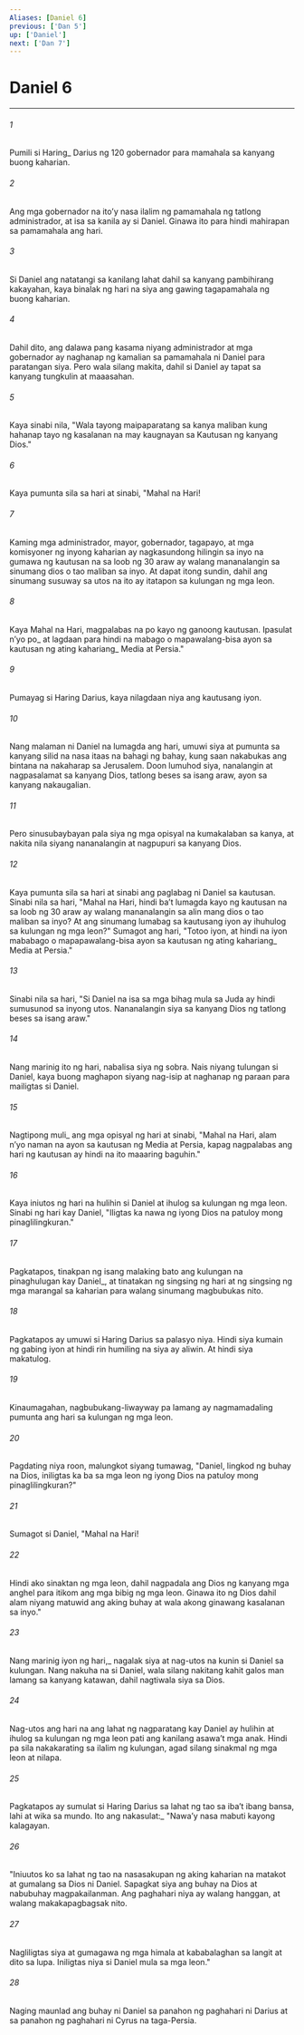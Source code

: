 ```yaml
---
Aliases: [Daniel 6]
previous: ['Dan 5']
up: ['Daniel']
next: ['Dan 7']
---
```

# Daniel 6

***






















###### 1 










Pumili si Haring_ Darius ng 120 gobernador para mamahala sa kanyang buong kaharian. 





















###### 2 










Ang mga gobernador na itoʼy nasa ilalim ng pamamahala ng tatlong administrador, at isa sa kanila ay si Daniel. Ginawa ito para hindi mahirapan sa pamamahala ang hari. 





















###### 3 










Si Daniel ang natatangi sa kanilang lahat dahil sa kanyang pambihirang kakayahan, kaya binalak ng hari na siya ang gawing tagapamahala ng buong kaharian. 





















###### 4 










Dahil dito, ang dalawa pang kasama niyang administrador at mga gobernador ay naghanap ng kamalian sa pamamahala ni Daniel para paratangan siya. Pero wala silang makita, dahil si Daniel ay tapat sa kanyang tungkulin at maaasahan. 





















###### 5 










Kaya sinabi nila, "Wala tayong maipaparatang sa kanya maliban kung hahanap tayo ng kasalanan na may kaugnayan sa Kautusan ng kanyang Dios." 





















###### 6 










Kaya pumunta sila sa hari at sinabi, "Mahal na Hari! 





















###### 7 










Kaming mga administrador, mayor, gobernador, tagapayo, at mga komisyoner ng inyong kaharian ay nagkasundong hilingin sa inyo na gumawa ng kautusan na sa loob ng 30 araw ay walang mananalangin sa sinumang dios o tao maliban sa inyo. At dapat itong sundin, dahil ang sinumang susuway sa utos na ito ay itatapon sa kulungan ng mga leon. 





















###### 8 










Kaya Mahal na Hari, magpalabas na po kayo ng ganoong kautusan. Ipasulat nʼyo po_ at lagdaan para hindi na mabago o mapawalang-bisa ayon sa kautusan ng ating kahariang_ Media at Persia." 





















###### 9 










Pumayag si Haring Darius, kaya nilagdaan niya ang kautusang iyon. 





















###### 10 










Nang malaman ni Daniel na lumagda ang hari, umuwi siya at pumunta sa kanyang silid na nasa itaas na bahagi ng bahay, kung saan nakabukas ang bintana na nakaharap sa Jerusalem. Doon lumuhod siya, nanalangin at nagpasalamat sa kanyang Dios, tatlong beses sa isang araw, ayon sa kanyang nakaugalian. 





















###### 11 










Pero sinusubaybayan pala siya ng mga opisyal na kumakalaban sa kanya, at nakita nila siyang nananalangin at nagpupuri sa kanyang Dios. 





















###### 12 










Kaya pumunta sila sa hari at sinabi ang paglabag ni Daniel sa kautusan. Sinabi nila sa hari, "Mahal na Hari, hindi baʼt lumagda kayo ng kautusan na sa loob ng 30 araw ay walang mananalangin sa alin mang dios o tao maliban sa inyo? At ang sinumang lumabag sa kautusang iyon ay ihuhulog sa kulungan ng mga leon?" Sumagot ang hari, "Totoo iyon, at hindi na iyon mababago o mapapawalang-bisa ayon sa kautusan ng ating kahariang_ Media at Persia." 





















###### 13 










Sinabi nila sa hari, "Si Daniel na isa sa mga bihag mula sa Juda ay hindi sumusunod sa inyong utos. Nananalangin siya sa kanyang Dios ng tatlong beses sa isang araw." 





















###### 14 










Nang marinig ito ng hari, nabalisa siya ng sobra. Nais niyang tulungan si Daniel, kaya buong maghapon siyang nag-isip at naghanap ng paraan para mailigtas si Daniel. 





















###### 15 










Nagtipong muli_ ang mga opisyal ng hari at sinabi, "Mahal na Hari, alam nʼyo naman na ayon sa kautusan ng Media at Persia, kapag nagpalabas ang hari ng kautusan ay hindi na ito maaaring baguhin." 





















###### 16 










Kaya iniutos ng hari na hulihin si Daniel at ihulog sa kulungan ng mga leon. Sinabi ng hari kay Daniel, "Iligtas ka nawa ng iyong Dios na patuloy mong pinaglilingkuran." 





















###### 17 










Pagkatapos, tinakpan ng isang malaking bato ang kulungan na pinaghulugan kay Daniel_, at tinatakan ng singsing ng hari at ng singsing ng mga marangal sa kaharian para walang sinumang magbubukas nito. 





















###### 18 










Pagkatapos ay umuwi si Haring Darius sa palasyo niya. Hindi siya kumain ng gabing iyon at hindi rin humiling na siya ay aliwin. At hindi siya makatulog. 





















###### 19 










Kinaumagahan, nagbubukang-liwayway pa lamang ay nagmamadaling pumunta ang hari sa kulungan ng mga leon. 





















###### 20 










Pagdating niya roon, malungkot siyang tumawag, "Daniel, lingkod ng buhay na Dios, iniligtas ka ba sa mga leon ng iyong Dios na patuloy mong pinaglilingkuran?" 





















###### 21 










Sumagot si Daniel, "Mahal na Hari! 





















###### 22 










Hindi ako sinaktan ng mga leon, dahil nagpadala ang Dios ng kanyang mga anghel para itikom ang mga bibig ng mga leon. Ginawa ito ng Dios dahil alam niyang matuwid ang aking buhay at wala akong ginawang kasalanan sa inyo." 





















###### 23 










Nang marinig iyon ng hari,_ nagalak siya at nag-utos na kunin si Daniel sa kulungan. Nang nakuha na si Daniel, wala silang nakitang kahit galos man lamang sa kanyang katawan, dahil nagtiwala siya sa Dios. 





















###### 24 










Nag-utos ang hari na ang lahat ng nagparatang kay Daniel ay hulihin at ihulog sa kulungan ng mga leon pati ang kanilang asawaʼt mga anak. Hindi pa sila nakakarating sa ilalim ng kulungan, agad silang sinakmal ng mga leon at nilapa. 





















###### 25 










Pagkatapos ay sumulat si Haring Darius sa lahat ng tao sa ibaʼt ibang bansa, lahi at wika sa mundo. Ito ang nakasulat:_ "Nawaʼy nasa mabuti kayong kalagayan. 





















###### 26 










"Iniuutos ko sa lahat ng tao na nasasakupan ng aking kaharian na matakot at gumalang sa Dios ni Daniel. Sapagkat siya ang buhay na Dios at nabubuhay magpakailanman. Ang paghahari niya ay walang hanggan, at walang makakapagbagsak nito. 





















###### 27 










Nagliligtas siya at gumagawa ng mga himala at kababalaghan sa langit at dito sa lupa. Iniligtas niya si Daniel mula sa mga leon." 





















###### 28 










Naging maunlad ang buhay ni Daniel sa panahon ng paghahari ni Darius at sa panahon ng paghahari ni Cyrus na taga-Persia.
